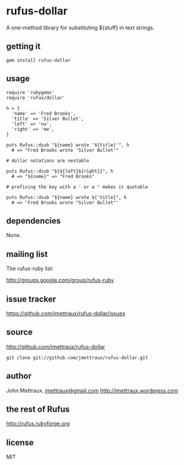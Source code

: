 
# rufus-dollar

A one-method library for substituting ${stuff} in text strings.


## getting it

    gem install rufus-dollar


## usage

    require 'rubygems'
    require 'rufus/dollar'

    h = {
      'name' => 'Fred Brooks',
      'title' => 'Silver Bullet',
      'left' => 'na',
      'right' => 'me',
    }

    puts Rufus::dsub "${name} wrote '${title}'", h
      # => "Fred Brooks wrote 'Silver Bullet'"

    # dollar notations are nestable

    puts Rufus::dsub "${${left}${right}}", h
      # => "${name}" => "Fred Brooks"

    # prefixing the key with a ' or a " makes it quotable

    puts Rufus::dsub "${name} wrote ${'title}", h
      # => 'Fred Brooks wrote "Silver Bullet"'


## dependencies

None.


## mailing list

The rufus-ruby list:

http://groups.google.com/group/rufus-ruby


## issue tracker

https://github.com/jmettraux/rufus-dollar/issues


## source

http://github.com/jmettraux/rufus-dollar

    git clone git://github.com/jmettraux/rufus-dollar.git


## author

John Mettraux, jmettraux@gmail.com
http://jmettraux.wordpress.com


## the rest of Rufus

http://rufus.rubyforge.org


## license

MIT

